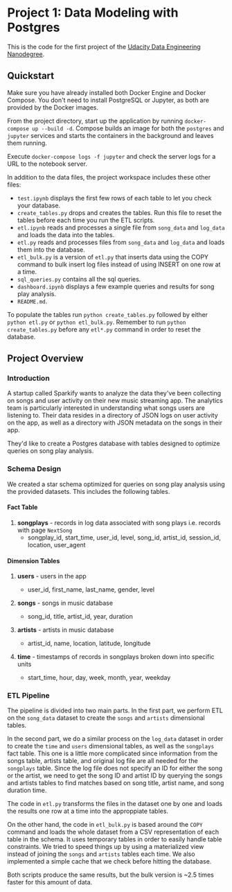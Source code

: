 # Project 1: Data Modeling with Postgres
This is the code for the first project of the [Udacity Data Engineering Nanodegree](https://www.udacity.com/course/data-engineer-nanodegree--nd027).

## Quickstart
Make sure you have already installed both Docker Engine and Docker Compose. You don't need to install PostgreSQL or Jupyter, as both are provided by the Docker images.

From the project directory, start up the application by running `docker-compose up --build -d`. Compose builds an image for both the `postgres` and `jupyter` services and starts the containers in the background and leaves them running.

Execute `docker-compose logs -f jupyter` and check the server logs for a URL to the notebook server.

In addition to the data files, the project workspace includes these other files:

+ `test.ipynb` displays the first few rows of each table to let you check your database.
+ `create_tables.py` drops and creates the tables. Run this file to reset the tables before each time you run the ETL scripts.
+ `etl.ipynb` reads and processes a single file from `song_data` and `log_data` and loads the data into the tables.
+ `etl.py` reads and processes files from `song_data` and `log_data` and loads them into the database.
+ `etl_bulk.py` is a version of `etl.py` that inserts data using the COPY command to bulk insert log files instead of using INSERT on one row at a time.
+ `sql_queries.py` contains all the sql queries.
+ `dashboard.ipynb` displays a few example queries and results for song play analysis.
+ `README.md`.

To populate the tables run `python create_tables.py` followed by either `python etl.py` or `python etl_bulk.py`. Remember to run `python create_tables.py` before any `etl*.py` command in order to reset the database.

## Project Overview
### Introduction
A startup called Sparkify wants to analyze the data they've been collecting on songs and user activity on their new music streaming app. The analytics team is particularly interested in understanding what songs users are listening to. Their data resides in a directory of JSON logs on user activity on the app, as well as a directory with JSON metadata on the songs in their app.

They'd like to create a Postgres database with tables designed to optimize queries on song play analysis.

### Schema Design
We created a star schema optimized for queries on song play analysis using the provided datasets. This includes the following tables.

#### Fact Table
1. **songplays** - records in log data associated with song plays i.e. records with page `NextSong`
    + songplay_id, start_time, user_id, level, song_id, artist_id, session_id, location, user_agent

#### Dimension Tables
1. **users** - users in the app
    + user_id, first_name, last_name, gender, level

2. **songs** - songs in music database
    + song_id, title, artist_id, year, duration

3. **artists** - artists in music database
    + artist_id, name, location, latitude, longitude

4. **time** - timestamps of records in songplays broken down into specific units
    + start_time, hour, day, week, month, year, weekday

### ETL Pipeline
The pipeline is divided into two main parts. In the first part, we perform ETL on the `song_data` dataset to create the `songs` and `artists` dimensional tables.

In the second part, we do a similar process on the `log_data` dataset in order to create the `time` and `users` dimensional tables, as well as the `songplays` fact table. This one is a little more complicated since information from the songs table, artists table, and original log file are all needed for the `songplays` table. Since the log file does not specify an ID for either the song or the artist, we need to get the song ID and artist ID by querying the songs and artists tables to find matches based on song title, artist name, and song duration time.

The code in `etl.py` transforms the files in the dataset one by one and loads the results one row at a time into the approppiate tables.

On the other hand, the code in `etl_bulk.py` is based around the `COPY` command and loads the whole dataset from a CSV representation of each table in the schema. It uses temporary tables in order to easily handle table constraints. We tried to speed things up by using a materialized view instead of joining the `songs` and `artists` tables each time. We also implemented a simple cache that we check before hitting the database.

Both scripts produce the same results, but the bulk version is ~2.5 times faster for this amount of data.
